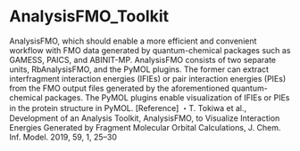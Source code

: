 # AnalysisFMO_Toolkit
AnalysisFMO, which should enable a more efficient and convenient workflow with FMO data generated by quantum-chemical packages such as GAMESS, PAICS, and ABINIT-MP. AnalysisFMO consists of two separate units, RbAnalysisFMO, and the PyMOL plugins. The former can extract interfragment interaction energies (IFIEs) or pair interaction energies (PIEs) from the FMO output files generated by the aforementioned quantum-chemical packages. The PyMOL plugins enable visualization of IFIEs or PIEs in the protein structure in PyMOL. 
[Reference]
・T. Tokiwa et al., Development of an Analysis Toolkit, AnalysisFMO, to Visualize Interaction Energies Generated by Fragment Molecular Orbital Calculations, J. Chem. Inf. Model. 2019, 59, 1, 25–30
